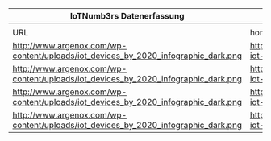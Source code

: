 |IoTNumb3rs Datenerfassung|||||||||||
| ---- | ---- | ---- | ---- | ---- | ---- | ---- | ---- | ---- | ---- | ---- |
||||||||||||
|URL|home_url|filename|device_class|device_count|market_class|market_volume|prognosis_year|publication_year|authorship_class|Dropbox folder|
|http://www.argenox.com/wp-content/uploads/iot_devices_by_2020_infographic_dark.png|http://www.argenox.com/wifi-iot-connectivity/|file9_iot_devices_by_2020_infographic_dark.png|generic IoT|25000000000|||2020|2016|company|MariaMarg/20181213-0000|
|http://www.argenox.com/wp-content/uploads/iot_devices_by_2020_infographic_dark.png|http://www.argenox.com/wifi-iot-connectivity/|file9_iot_devices_by_2020_infographic_dark.png|generic IoT|3030000000|||2013|2016|company|MariaMarg/20181213-0000|
|http://www.argenox.com/wp-content/uploads/iot_devices_by_2020_infographic_dark.png|http://www.argenox.com/wifi-iot-connectivity/|file9_iot_devices_by_2020_infographic_dark.png|generic IoT|3750000000|||2014|2016|company|MariaMarg/20181213-0000|
|http://www.argenox.com/wp-content/uploads/iot_devices_by_2020_infographic_dark.png|http://www.argenox.com/wifi-iot-connectivity/|file9_iot_devices_by_2020_infographic_dark.png|generic IoT|4880000000|||2015|2016|company|MariaMarg/20181213-0000|
